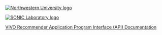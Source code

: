 [![Northwestern University logo][5]][1]
   
[![SONIC Laboratory logo][4]][2]

[VIVO Recommender Application Program Interface (API) Documentation][3]

[1]: http:/www.northwestern.edu
[2]: http://sonic.northwestern.edu
[3]: /VivoRecommenderApiDoc/WebContent/site/apidocs/
[4]: http://sonic.northwestern.edu/wp-content/uploads/2011/06/RGB-SONICv3.png
[5]: http://www.northwestern.edu/univ-relations/identity-system/logos/NU_Logo_purple.jpg
